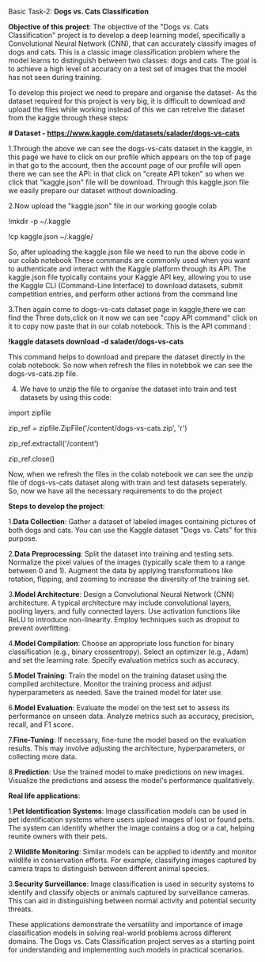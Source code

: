 Basic Task-2:  **Dogs vs. Cats Classification**

 **Objective of this project**:
 The objective of the "Dogs vs. Cats Classification" project is to develop a deep learning model, specifically a Convolutional Neural Network (CNN), that can accurately classify images of dogs and cats. This is a classic image classification problem where the model learns to distinguish between two classes: dogs and cats. The goal is to achieve a high level of accuracy on a test set of images that the model has not seen during training.

To develop this project we need to prepare and organise the dataset-
As the dataset required for this project is very big, it is difficult to download and upload the files while working instead of this we can retreive the dataset from the kaggle through these steps:

**# Dataset - https://www.kaggle.com/datasets/salader/dogs-vs-cats**

1.Through the above we can see the dogs-vs-cats dataset in the kaggle, in this page we have to click on our profile which appears on the top of page in that go to the account, then the account page of our profile will open there we can see the API: in that click on "create API token" so when we click that "kaggle.json" file will be download. Through this kaggle.json file we easily prepare our dataset without downloading.

2.Now upload the "kaggle.json" file in our working google colab 

!mkdir -p ~/.kaggle

!cp kaggle.json ~/.kaggle/

So, after uploading the kaggle.json file we need to run the above code in our colab notebook
These commands are commonly used when you want to authenticate and interact with the Kaggle platform through its API. The kaggle.json file typically contains your Kaggle API key, allowing you to use the Kaggle CLI (Command-Line Interface) to download datasets, submit competition entries, and perform other actions from the command line

3.Then again come to dogs-vs-cats dataset page in kaggle,there we can find the Three dots,click on it now we can see "copy API command" click on it to copy now paste that in our colab notebook.
This is the API command  :  

**!kaggle datasets download -d salader/dogs-vs-cats**

This command helps to download and prepare the dataset directly in the colab notebook. So now when refresh the files in notebbok we can see the dogs-vs-cats.zip file.

4. We have to unzip the file to organise the dataset into train and test datasets by using this code:

import zipfile

zip_ref = zipfile.ZipFile('/content/dogs-vs-cats.zip', 'r')

zip_ref.extractall('/content')

zip_ref.close()

Now, when we refresh the files in the colab notebook we can see the unzip file of dogs-vs-cats dataset along with train and test datasets seperately.
So, now we have all the necessary requirements to do the project

  **Steps to develop the project**:

1.**Data Collection**:
Gather a dataset of labeled images containing pictures of both dogs and cats. You can use the Kaggle dataset "Dogs vs. Cats" for this purpose.

2.**Data Preprocessing**:
Split the dataset into training and testing sets.
Normalize the pixel values of the images (typically scale them to a range between 0 and 1).
Augment the data by applying transformations like rotation, flipping, and zooming to increase the diversity of the training set.

3.**Model Architecture**:
Design a Convolutional Neural Network (CNN) architecture. A typical architecture may include convolutional layers, pooling layers, and fully connected layers.
Use activation functions like ReLU to introduce non-linearity.
Employ techniques such as dropout to prevent overfitting.

4.**Model Compilation**:
Choose an appropriate loss function for binary classification (e.g., binary crossentropy).
Select an optimizer (e.g., Adam) and set the learning rate.
Specify evaluation metrics such as accuracy.

5.**Model Training**:
Train the model on the training dataset using the compiled architecture.
Monitor the training process and adjust hyperparameters as needed.
Save the trained model for later use.

6.**Model Evaluation**:
Evaluate the model on the test set to assess its performance on unseen data.
Analyze metrics such as accuracy, precision, recall, and F1 score.

7.**Fine-Tuning**:
If necessary, fine-tune the model based on the evaluation results. This may involve adjusting the architecture, hyperparameters, or collecting more data.

8.**Prediction**:
Use the trained model to make predictions on new images.
Visualize the predictions and assess the model's performance qualitatively.

  **Real life applications**:

1.**Pet Identification Systems**:
Image classification models can be used in pet identification systems where users upload images of lost or found pets. The system can identify whether the image contains a dog or a cat, helping reunite owners with their pets.

2.**Wildlife Monitoring**:
Similar models can be applied to identify and monitor wildlife in conservation efforts. For example, classifying images captured by camera traps to distinguish between different animal species.

3.**Security Surveillance**:
Image classification is used in security systems to identify and classify objects or animals captured by surveillance cameras. This can aid in distinguishing between normal activity and potential security threats.

These applications demonstrate the versatility and importance of image classification models in solving real-world problems across different domains. The Dogs vs. Cats Classification project serves as a starting point for understanding and implementing such models in practical scenarios.
